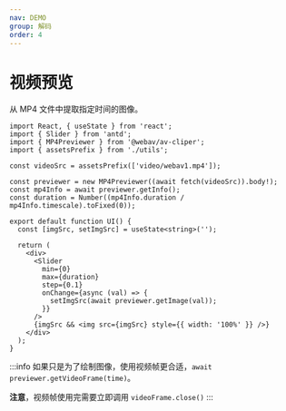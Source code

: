 ```yaml
---
nav: DEMO
group: 解码
order: 4
---
```


# 视频预览

从 MP4 文件中提取指定时间的图像。

```tsx
import React, { useState } from 'react';
import { Slider } from 'antd';
import { MP4Previewer } from '@webav/av-cliper';
import { assetsPrefix } from './utils';

const videoSrc = assetsPrefix(['video/webav1.mp4']);

const previewer = new MP4Previewer((await fetch(videoSrc)).body!);
const mp4Info = await previewer.getInfo();
const duration = Number((mp4Info.duration / mp4Info.timescale).toFixed(0));

export default function UI() {
  const [imgSrc, setImgSrc] = useState<string>('');

  return (
    <div>
      <Slider
        min={0}
        max={duration}
        step={0.1}
        onChange={async (val) => {
          setImgSrc(await previewer.getImage(val));
        }}
      />
      {imgSrc && <img src={imgSrc} style={{ width: '100%' }} />}
    </div>
  );
}
```

:::info
如果只是为了绘制图像，使用视频帧更合适，`await previewer.getVideoFrame(time)`。

**注意**，视频帧使用完需要立即调用 `videoFrame.close()`
:::
